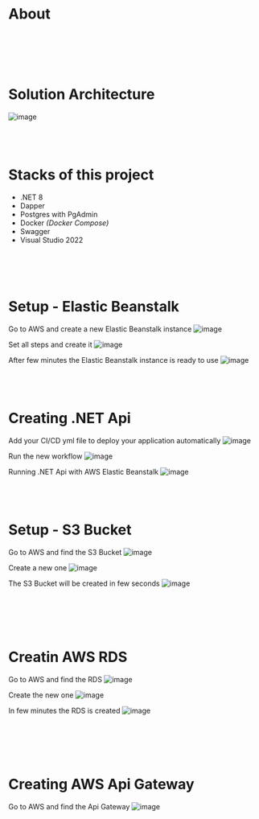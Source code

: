 # About

<br /><br /><br /><br />




# Solution Architecture

![image](https://github.com/user-attachments/assets/870a3549-9e31-416b-aa60-12caac3d62b1)
<br /><br /><br /><br />




# Stacks of this project
- .NET 8   
- Dapper   
- Postgres with PgAdmin
- Docker _(Docker Compose)_
- Swagger   
- Visual Studio 2022   
<br /><br /><br /><br />




# Setup - Elastic Beanstalk

Go to AWS and create a new Elastic Beanstalk instance
![image](https://github.com/user-attachments/assets/0874d9e0-dfd7-4a04-929a-86a757d5d02e)
<br />

Set all steps and create it
![image](https://github.com/user-attachments/assets/ee78d2d0-9317-4f86-a85c-e332def0a730)
<br />

After few minutes the Elastic Beanstalk instance is ready to use
![image](https://github.com/user-attachments/assets/40b428ae-0852-4bb2-b904-d02ea34a1a6f)
<br /><br /><br /><br />




# Creating .NET Api

Add your CI/CD yml file to deploy your application automatically
![image](https://github.com/user-attachments/assets/34231cbb-1075-4909-b931-dc03ad9ae8b2)

Run the new workflow
![image](https://github.com/user-attachments/assets/529f677f-90fa-4cdc-9ab2-b9a8946dc4a4)

Running .NET Api with AWS Elastic Beanstalk
![image](https://github.com/user-attachments/assets/9f889637-5500-4f82-92c7-4457e88fd549)
<br /><br /><br /><br />




# Setup - S3 Bucket
Go to AWS and find the S3 Bucket
![image](https://github.com/user-attachments/assets/5b213ba2-68f7-467c-8f47-ef93378fab58)
<br />

Create a new one
![image](https://github.com/user-attachments/assets/61a887f6-69fc-4902-9732-5182fecd670b)
<br />

The S3 Bucket will be created in few seconds
![image](https://github.com/user-attachments/assets/62ebce9a-343b-4e0e-b68d-b10c3446e0bb)

<br /><br /><br /><br />




# Creatin AWS RDS
Go to AWS and find the RDS
![image](https://github.com/user-attachments/assets/e0974923-185f-44a9-9df8-11416e0b4ada)
<br />

Create the new one
![image](https://github.com/user-attachments/assets/22c879e5-39ea-401e-8072-1fec089be8a4)

In few minutes the RDS is created
![image](https://github.com/user-attachments/assets/3f6bf7e8-7143-408e-a4c0-4fa267f49644)


<br /><br /><br /><br />




# Creating AWS Api Gateway
Go to AWS and find the Api Gateway
![image](https://github.com/user-attachments/assets/89cd96c1-0e46-4e76-9ffd-fc3a09121100)

<br /><br /><br /><br />
